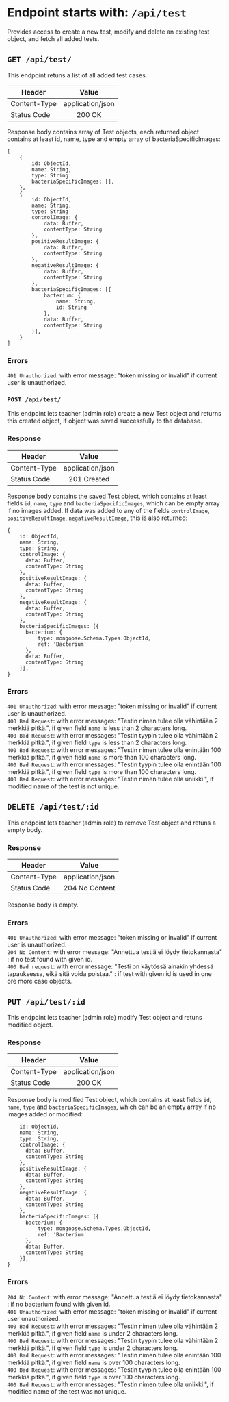 # Endpoint starts with: `/api/test`
Provides access to create a new test, modify and delete an existing test object, and fetch all added tests.

## `GET /api/test/`
This endpoint retuns a list of all added test cases.


| Header        |  Value        |
| ------------- |:-------------:|
| Content-Type  | application/json |
| Status Code   | 200 OK    |

Response body contains array of Test objects, each returned object contains at least id, name, type and empty array of bacteriaSpecificImages:
```
[
    {
        id: ObjectId,
        name: String,
        type: String
        bacteriaSpecificImages: [],
    },
    {
        id: ObjectId,
        name: String,
        type: String
        controlImage: {
            data: Buffer,
            contentType: String
        },
        positiveResultImage: {
            data: Buffer,
            contentType: String
        },
        negativeResultImage: {
            data: Buffer,
            contentType: String
        },
        bacteriaSpecificImages: [{
            bacterium: {
                name: String,
                id: String
            },
            data: Buffer,
            contentType: String
        }], 
    }
]
```    
### Errors
`401 Unauthorized`: with error message: "token missing or invalid" if current user is unauthorized. 


### `POST /api/test/`
This endpoint lets teacher (admin role) create a new Test object and returns this created object, if object was saved successfully to the database.

### Response
| Header        |  Value        |
| ------------- |:-------------:|
| Content-Type  | application/json |
|Status Code|201 Created|

Response body contains the saved Test object, which contains at least fields `id`, `name`, `type` and `bacteriaSpecificImages`, which can be empty array if no images added. If data was added to any of the fields `controlImage`, `positiveResultImage`, `negativeResultImage`, this is also returned:
```
{
    id: ObjectId,
    name: String,
    type: String,
    controlImage: {
      data: Buffer,
      contentType: String
    },
    positiveResultImage: {
      data: Buffer,
      contentType: String
    },
    negativeResultImage: {
      data: Buffer,
      contentType: String
    },
    bacteriaSpecificImages: [{
      bacterium: {
          type: mongoose.Schema.Types.ObjectId,
          ref: 'Bacterium'
      },
      data: Buffer,
      contentType: String
    }], 
}
```


### Errors
`401 Unauthorized`: with error message: "token missing or invalid" if current user is unauthorized.\
`400 Bad Request`: with error messages: "Testin nimen tulee olla vähintään 2 merkkiä pitkä.",  if given field `name` is less than 2 characters long.\
`400 Bad Request`: with error messages: "Testin tyypin tulee olla vähintään 2 merkkiä pitkä.",  if given field `type` is less than 2 characters long.\
`400 Bad Request`: with error messages: "Testin nimen tulee olla enintään 100 merkkiä pitkä.",  if given field `name` is more than 100 characters long.\
`400 Bad Request`: with error messages: "Testin tyypin tulee olla enintään 100 merkkiä pitkä.",  if given field `type` is more than 100 characters long.\
`400 Bad Request`: with error messages: "Testin nimen tulee olla uniikki.",  if modified name of the test is not unique.

## `DELETE /api/test/:id`

This endpoint lets teacher (admin role) to remove Test object and retuns a empty body.

### Response
| Header        |  Value        |
| ------------- |:-------------:|
| Content-Type      | application/json |
|Status Code| 204 No Content|

Response body is empty.

### Errors
`401 Unauthorized`: with error message: "token missing or invalid" if current user is unauthorized.\
`204 No Content`: with error message: "Annettua testiä ei löydy tietokannasta" : if no test found with given id.\
`400 Bad request`: with error message: "Testi on käytössä ainakin yhdessä tapauksessa, eikä sitä voida poistaa." : if test with given id is used in one ore more case objects.

## `PUT /api/test/:id`

This endpoint lets teacher (admin role) modify Test object and retuns modified object.

### Response
| Header        |  Value        |
| ------------- |:-------------:|
| Content-Type  | application/json |
| Status Code | 200 OK|

Response body is modified Test object, which contains at least fields `id`, `name`, `type` and `bacteriaSpecificImages`, which can be an empty array if no images added or modified:
```{
    id: ObjectId,
    name: String,
    type: String,
    controlImage: {
      data: Buffer,
      contentType: String
    },
    positiveResultImage: {
      data: Buffer,
      contentType: String
    },
    negativeResultImage: {
      data: Buffer,
      contentType: String
    },
    bacteriaSpecificImages: [{
      bacterium: {
          type: mongoose.Schema.Types.ObjectId,
          ref: 'Bacterium'
      },
      data: Buffer,
      contentType: String
    }], 
}
```

### Errors
`204 No Content`: with error message: "Annettua testiä ei löydy tietokannasta" : if no bacterium found with given id.\
`401 Unauthorized`: with error message: "token missing or invalid" if current user unauthorized.\
`400 Bad Request`: with error messages: "Testin nimen tulee olla vähintään 2 merkkiä pitkä.",  if given field `name` is under 2 characters long.\
`400 Bad Request`: with error messages: "Testin tyypin tulee olla vähintään 2 merkkiä pitkä.",  if given field `type` is under 2 characters long.\
`400 Bad Request`: with error messages: "Testin nimen tulee olla enintään 100 merkkiä pitkä.",  if given field `name` is over 100 characters long.\
`400 Bad Request`: with error messages: "Testin tyypin tulee olla enintään 100 merkkiä pitkä.",  if given field `type` is over 100 characters long.\
`400 Bad Request`: with error messages: "Testin nimen tulee olla uniikki.",  if modified name of the test was not unique.
